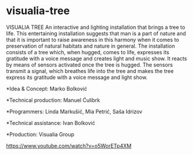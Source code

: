# visualia-tree
VISUALIA TREE
An interactive and lighting installation that brings a tree to life. This entertaining installation suggests that man is a part of nature and that it is important to raise awareness in this harmony when it comes to preservation of natural habitats and nature in general. The installation consists of a tree which, when hugged, comes to life, expresses its gratitude with a voice message and creates light and music show. It reacts by means of sensors activated once the tree is hugged. The sensors transmit a signal, which breathes life into the tree and makes the tree express its gratitude with a voice message and light show.

*Idea & Concept: Marko Bolković

*Technical production: Manuel Ćulibrk

*Programmers: Linda Markušić, Mia Petrić, Saša Idrizov 

*Technical assistance: Ivan Bolković

*Production: Visualia Group




https://www.youtube.com/watch?v=o5WorETp4XM
